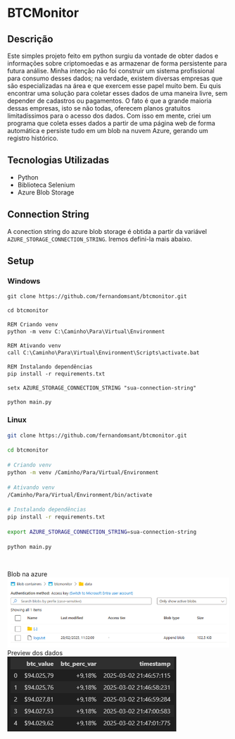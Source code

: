 # BTCMonitor

## Descrição
Este simples projeto feito em python surgiu da vontade de obter dados e informações sobre criptomoedas e as armazenar de forma persistente para futura análise. Minha intenção não foi construir um sistema profissional para consumo desses dados; na verdade, existem diversas empresas que são especializadas na área e que exercem esse papel muito bem. Eu quis encontrar uma solução para coletar esses dados de uma maneira livre, sem depender de cadastros ou pagamentos. O fato é que a grande maioria dessas empresas, isto se não todas, oferecem planos gratuitos limitadíssimos para o acesso dos dados. Com isso em mente, criei um programa que coleta esses dados a partir de uma página web de forma automática e persiste tudo em um blob na nuvem Azure, gerando um registro histórico.

## Tecnologias Utilizadas
- Python
- Biblioteca Selenium
- Azure Blob Storage

## Connection String
A conection string do azure blob storage é obtida a partir da variável `AZURE_STORAGE_CONNECTION_STRING`.
Iremos defini-la mais abaixo.

## Setup

### Windows
```batch
git clone https://github.com/fernandomsant/btcmonitor.git

cd btcmonitor

REM Criando venv
python -m venv C:\Caminho\Para\Virtual\Environment

REM Ativando venv
call C:\Caminho\Para\Virtual\Environment\Scripts\activate.bat

REM Instalando dependências
pip install -r requirements.txt

setx AZURE_STORAGE_CONNECTION_STRING "sua-connection-string"

python main.py
```
### Linux
```sh
git clone https://github.com/fernandomsant/btcmonitor.git

cd btcmonitor

# Criando venv
python -m venv /Caminho/Para/Virtual/Environment

# Ativando venv
/Caminho/Para/Virtual/Environment/bin/activate

# Instalando dependências
pip install -r requirements.txt

export AZURE_STORAGE_CONNECTION_STRING=sua-connection-string

python main.py
```
<br>

Blob na azure
![logs blob](images/logsblob.png)
Preview dos dados
![logs preview](images/logspreview.png)